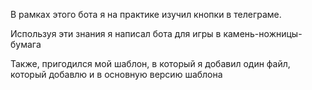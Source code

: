 <p>В рамках этого бота я на практике изучил кнопки в телеграме.</p>
<p>Используя эти знания я написал бота для игры в камень-ножницы-бумага</p>
<p>Также, пригодился мой шаблон, в который я добавил один файл, который добавлю и в основную версию шаблона</p>